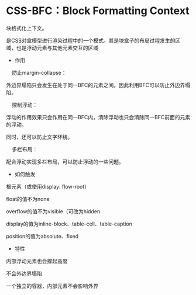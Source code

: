 # CSS-BFC：Block Formatting Context

块格式化上下文。

是CSS对盒模型进行渲染过程中的一个模式。其是块盒子的布局过程发生的区域，也是浮动元素与其他元素交互的区域

* 作用

    防止margin-collapse：

外边界塌陷只会发生在处于同一BFC的元素之间。因此利用BFC可以防止外边界塌陷。

    控制浮动：

浮动的作用效果只会作用在同一BFC内，清除浮动也只会清除同一BFC前面的元素的浮动。

同时，还可以防止文字环绕。

    多栏布局：

配合浮动实现多栏布局，可以防止浮动的一些问题。

* 如何触发

根元素（或使用display: flow-root）

float的值不为none

overflow的值不为visible（可改为hidden

display的值为inline-block、table-cell、table-caption

position的值为absolute、fixed

* 特性

内部浮动元素也会撑起高度

不会外边界塌陷

一个独立的容器，内部元素不会影响外界
